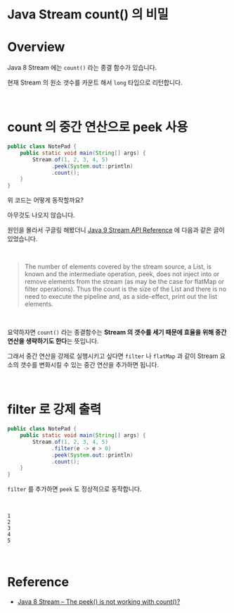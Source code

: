 # Java Stream count() 의 비밀

# Overview

Java 8 Stream 에는 `count()` 라는 종결 함수가 있습니다.

현재 Stream 의 원소 갯수를 카운트 해서 `long` 타입으로 리턴합니다.

<br>

# count 의 중간 연산으로 peek 사용

```java
public class NotePad {
    public static void main(String[] args) {
        Stream.of(1, 2, 3, 4, 5)
              .peek(System.out::println)
              .count();
    }
}
```

위 코드는 어떻게 동작할까요?

아무것도 나오지 않습니다.

원인을 몰라서 구글링 해봤더니 [Java 9 Stream API Reference](https://docs.oracle.com/javase/9/docs/api/java/util/stream/Stream.html#count--) 에 다음과 같은 글이 있었습니다.

<br>

> The number of elements covered by the stream source, a List, is known and the intermediate operation, peek, does not inject into or remove elements from the stream (as may be the case for flatMap or filter operations). Thus the count is the size of the List and there is no need to execute the pipeline and, as a side-effect, print out the list elements.

<br>

요약하자면 `count()` 라는 종결함수는 **Stream 의 갯수를 세기 때문에 효율을 위해 중간 연산을 생략하기도 한다**는 뜻입니다.

그래서 중간 연산을 강제로 실행시키고 싶다면 `filter` 나 `flatMap` 과 같이 Stream 요소의 갯수를 변화시킬 수 있는 중간 연산을 추가하면 됩니다.

<br>

# filter 로 강제 출력

```java
public class NotePad {
    public static void main(String[] args) {
        Stream.of(1, 2, 3, 4, 5)
              .filter(e -> e > 0)
              .peek(System.out::println)
              .count();
    }
}
```

`filter` 를 추가하면 `peek` 도 정상적으로 동작합니다.

<br>

```text
1
2
3
4
5
```

<br>

# Reference

- [Java 8 Stream – The peek() is not working with count()?](https://mkyong.com/java8/java-8-stream-the-peek-is-not-working-with-count/)